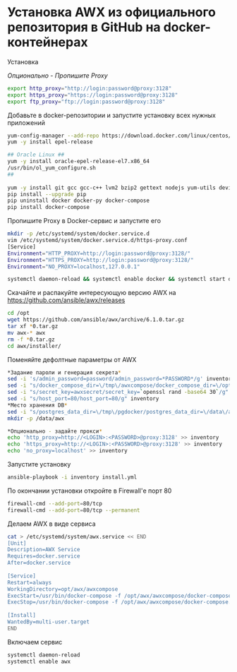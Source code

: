 # Установка AWX из официального репозитория в GitHub на docker-контейнерах
Установка

*Опционально - Пропишите Proxy*
```bash
export http_proxy="http://login:password@proxy:3128"
export https_proxy="https://login:password@proxy:3128"
export ftp_proxy="ftp://login:password@proxy:3128"
```

Добавьте в docker-репозитории и запустите установку всех нужных приложений
```bash
yum-config-manager --add-repo https://download.docker.com/linux/centos/docker-ce.repo
yum -y install epel-release 

## Oracle Linux ##
yum -y install oracle-epel-release-el7.x86_64
/usr/bin/ol_yum_configure.sh
##
  
yum -y install git gcc gcc-c++ lvm2 bzip2 gettext nodejs yum-utils device-mapper-persistent-data ansible python-pip http://mirror.centos.org/centos/7/extras/x86_64/Packages/container-selinux-2.107-1.el7_6.noarch.rpm docker-ce wget
pip install --upgrade pip
pip uninstall docker docker-py docker-compose
pip install docker-compose
```

Пропишите Proxy в Docker-сервис и запустите его
```bash
mkdir -p /etc/systemd/system/docker.service.d
vim /etc/systemd/system/docker.service.d/https-proxy.conf
[Service]
Environment="HTTP_PROXY=http://login:password@proxy:3128/"
Environment="HTTPS_PROXY=http://login:password@proxy:3128/"
Environment="NO_PROXY=localhost,127.0.0.1"

systemctl daemon-reload && systemctl enable docker && systemctl start docker
```
Скачайте и распакуйте интересующую версию AWX на https://github.com/ansible/awx/releases
```bash
cd /opt
wget https://github.com/ansible/awx/archive/6.1.0.tar.gz
tar xf *0.tar.gz
mv awx-* awx
rm -f *0.tar.gz
cd awx/installer/
```
Поменяйте дефолтные параметры от AWX
```bash
*Задание пароли и генерация секрета*
sed -i 's/admin_password=password/admin_password=*PASSWORD*/g' inventory
sed -i "s/docker_compose_dir=\/tmp\/awxcompose/docker_compose_dir=\/opt\/awx\/awxcompose/g" inventory
sed -i "s/secret_key=awxsecret/secret_key=`openssl rand -base64 30`/g" inventory
sed -i "s/host_port=80/host_port=80/g" inventory
*Место хранения DB*
sed -i "s/postgres_data_dir=\/tmp\/pgdocker/postgres_data_dir=\/data\/awx/g" inventory
mkdir -p /data/awx

*Опционально - задайте прокси*
echo 'http_proxy=http://<LOGIN>:<PASSWORD>@proxy:3128' >> inventory
echo 'https_proxy=http://<LOGIN>:<PASSWORD>@proxy:3128' >> inventory
echo 'no_proxy=localhost' >> inventory
```
Запустите установку
```bash
ansible-playbook -i inventory install.yml
```
По окончании установки откройте в Firewall'е порт 80
```bash
firewall-cmd --add-port=80/tcp
firewall-cmd --add-port=80/tcp --permanent
```

Делаем AWX в виде сервиса
```bash
cat > /etc/systemd/system/awx.service << END
[Unit]
Description=AWX Service
Requires=docker.service
After=docker.service
 
[Service]
Restart=always
WorkingDirectory=opt/awx/awxcompose
ExecStart=/usr/bin/docker-compose -f /opt/awx/awxcompose/docker-compose.yml up
ExecStop=/usr/bin/docker-compose -f /opt/awx/awxcompose/docker-compose.yml down
 
[Install]
WantedBy=multi-user.target
END
```
Включаем сервис
```bash
systemctl daemon-reload
systemctl enable awx
```
